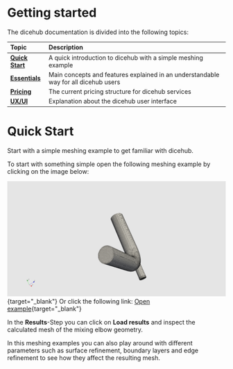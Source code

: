 # Getting started

The dicehub documentation is divided into the following topics:

| Topic                                        | Description                                                                         |
| :------------------------------------------- | :---------------------------------------------------------------------------------- |
| [**Quick Start**](./quick_start.md)          | A quick introduction to dicehub with a simple meshing example                       |
| [**Essentials**](./essentials/namespaces.md) | Main concepts and features explained in an understandable way for all dicehub users |
| [**Pricing**](./pricing/plans.md)            | The current pricing structure for dicehub services                                  |
| [**UX/UI**](./ui/user_dashboard_ui.md)       | Explanation about the dicehub user interface                                        |

# Quick Start

<div class="h1-sub">
  Start with a simple meshing example to get familiar with dicehub.
</div>

To start with something simple open the following meshing example by clicking on the image below:

[![Mixing elbow mesh](../assets/images/mixing_elbow_mesh.png)](https://dicehub.com/api/v1/app_preview/178 "mxing_elbow_mesh"){target="_blank"}
Or click the following link: [Open example](https://dicehub.com/api/v1/app_preview/178){target="_blank"}

<!-- <p>
  <a href="https://dicehub.com/api/v1/app_preview/178" target="_blank" title="Mixing elbow mesh">
    <img src="../../assets/images/mixing_elbow_mesh.png" alt="homepage" />
  </a>
</p> -->


In the **Results**-Step you can click on **Load results** and inspect the calculated mesh of the mixing elbow geometry.

In this meshing examples you can also play around with different parameters such 
as surface refinement, boundary layers and edge refinement to see how they affect 
the resulting mesh.
